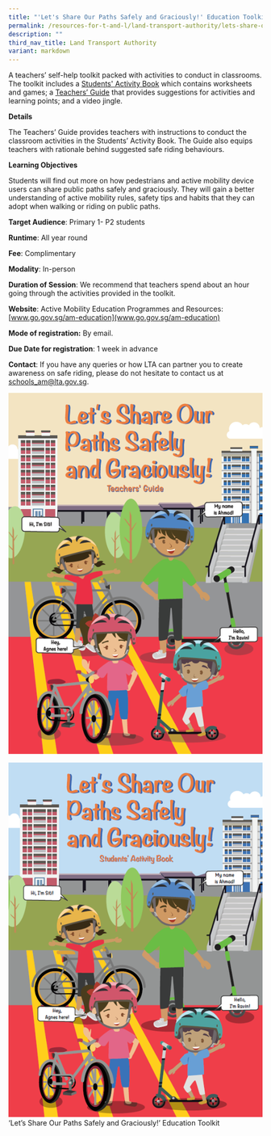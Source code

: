 ```yaml
---
title: "'Let's Share Our Paths Safely and Graciously!' Education Toolkit"
permalink: /resources-for-t-and-l/land-transport-authority/lets-share-our-paths/
description: ""
third_nav_title: Land Transport Authority
variant: markdown
---
```

A teachers’ self-help toolkit packed with activities to conduct in classrooms. The toolkit includes a [Students' Activity Book](https://go.gov.sg/studentactivitybook) which contains worksheets and games; a [Teachers’ Guide](https://go.gov.sg/amteachersguide) that provides suggestions for activities and learning points; and a video jingle.

**Details**

The Teachers’ Guide provides teachers with instructions to conduct the classroom activities in the Students’ Activity Book. The Guide also equips teachers with rationale behind suggested safe riding behaviours.

**Learning Objectives**

Students will find out more on how pedestrians and active mobility device users can share public paths safely and graciously. They will gain a better understanding of active mobility rules, safety tips and habits that they can adopt when walking or riding on public paths.

**Target Audience**: Primary 1- P2 students

**Runtime**: All year round

**Fee**: Complimentary

**Modality**: In-person

**Duration of Session**:        We recommend that teachers spend about an hour going through the activities provided in the toolkit.

**Website**: Active Mobility Education Programmes and Resources: [www.go.gov.sg/am-education](www.go.gov.sg/am-education) 

**Mode of registration:** By email.

**Due Date for registration**: 1 week in advance

**Contact**: If you have any queries or how LTA can partner you to create awareness on safe riding, please do not hesitate to contact us at schools_am@lta.gov.sg.

![](/images/Teacher_Guide.PNG)

![](/images/Student_Activity_Book.PNG)
‘Let’s Share Our Paths Safely and Graciously!’ Education Toolkit